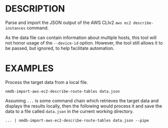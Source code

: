 DESCRIPTION
===========

Parse and import the JSON output of the AWS CLIv2
`aws ec2 describe-instances` command.

As the data file can contain information about multiple hosts, this tool
will not honor usage of the `--device-id` option.  However, the tool still
allows it to be passed, but ignored, to help facilitate automation.


EXAMPLES
========

Process the target data from a local file.
```
nmdb-import-aws-ec2-describe-route-tables data.json
```

Assuming `...` is some command chain which retrieves the target data and
displays the results locally, then the following would process it and save
the data to a file called `data.json` in the current working directory.
```
... | nmdb-import-aws-ec2-describe-route-tables data.json --pipe
```
